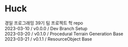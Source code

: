 # Huck     
경일 프로그래밍 39기 팀 프로젝트 헉 repo    
2023-03-10 / v0.0.0 / Dev Branch Setup          
2023-03-20 / v0.1.0 / Procedural Terrain Generation Base  
2023-03-21 / v0.1.1 / ResourceObject Base              
